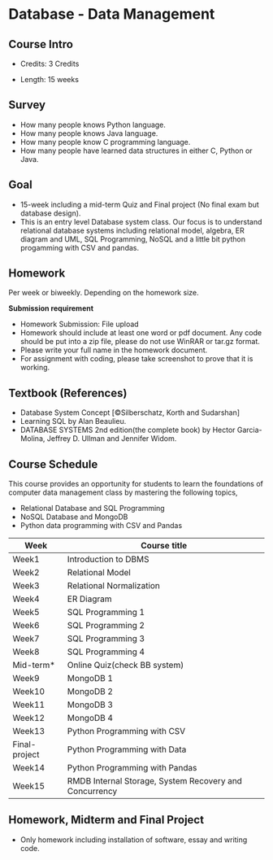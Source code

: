 # Database - Data Management

## Course Intro

- Credits: 3 Credits

- Length: 15 weeks

## Survey

* How many people knows Python language.
* How many people knows Java language.
* How many people know C programming language.
* How many people have learned data structures in either C, Python or Java.

## Goal

* 15-week including a mid-term Quiz and Final project (No final exam but database design).
* This is an entry level Database system class. Our focus is to understand
 relational database systems including relational model, algebra, ER diagram and UML, SQL Programming, NoSQL and a little bit python progamming with CSV and pandas.

## Homework

Per week or biweekly. Depending on the homework size.

**Submission requirement**

* Homework Submission: File upload
* Homework should include at least one word or pdf document. Any code should be put into a zip file, please do not use WinRAR or tar.gz format.
* Please write your full name in the homework document.
* For assignment with coding, please take screenshot to prove that it is working.

## Textbook (References)

* Database System Concept [©Silberschatz, Korth and Sudarshan]
* Learning SQL by Alan Beaulieu.
* DATABASE SYSTEMS 2nd edition(the complete book) by Hector Garcia-Molina, Jeffrey D. Ullman and Jennifer Widom.

## Course Schedule

This course provides an opportunity for students to learn the foundations of computer data management class by mastering the following topics,

* Relational Database and SQL Programming
* NoSQL Database and MongoDB
* Python data programming with CSV and Pandas

| Week          | Course title                                           |
|---------------|--------------------------------------------------------|
| Week1         | Introduction to DBMS                                   |
| Week2         | Relational Model                                       |
| Week3         | Relational Normalization                               |
| Week4         | ER Diagram                                             |
| Week5         | SQL Programming 1                                      |
| Week6         | SQL Programming 2                                      |
| Week7         | SQL Programming 3                                      |
| Week8         | SQL Programming 4                                      |
| Mid-term*     | Online Quiz(check BB system)                           |
| Week9         | MongoDB 1                                              |
| Week10        | MongoDB 2                                              |
| Week11        | MongoDB 3                                              |
| Week12        | MongoDB 4                                              |
| Week13        | Python Programming with CSV                            |
| Final-project | Python Programming with Data                           |
| Week14        | Python Programming with Pandas                         |
| Week15        | RMDB Internal Storage, System Recovery and Concurrency |

## Homework, Midterm and Final Project

* Only homework including installation of software, essay and writing code.
